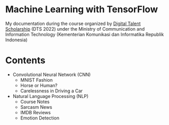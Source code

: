 # Machine Learning with TensorFlow

My documentation during the course organized by [Digital Talent Scholarship](https://digitalent.kominfo.go.id/) (DTS 2022) under the Ministry of Communication and Information Technology (Kementerian Komunikasi dan Informatika Republik Indonesia)

# Contents

- Convolutional Neural Network (CNN)
  - MNIST Fashion
  - Horse or Human?
  - Carelessness in Driving a Car
- Natural Language Processing (NLP)
  - Course Notes
  - Sarcasm News
  - IMDB Reviews
  - Emotion Detection
